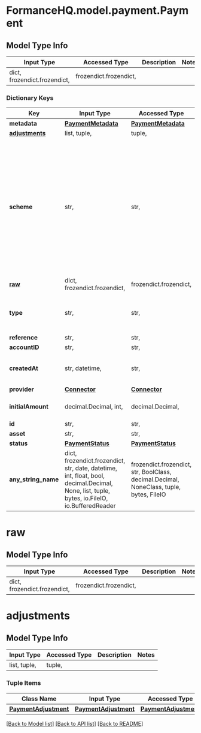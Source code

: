 # FormanceHQ.model.payment.Payment

## Model Type Info
Input Type | Accessed Type | Description | Notes
------------ | ------------- | ------------- | -------------
dict, frozendict.frozendict,  | frozendict.frozendict,  |  | 

### Dictionary Keys
Key | Input Type | Accessed Type | Description | Notes
------------ | ------------- | ------------- | ------------- | -------------
**metadata** | [**PaymentMetadata**](PaymentMetadata.md) | [**PaymentMetadata**](PaymentMetadata.md) |  | 
**[adjustments](#adjustments)** | list, tuple,  | tuple,  |  | 
**scheme** | str,  | str,  |  | must be one of ["visa", "mastercard", "amex", "diners", "discover", "jcb", "unionpay", "sepa debit", "sepa credit", "sepa", "apple pay", "google pay", "a2a", "ach debit", "ach", "rtp", "unknown", "other", ] 
**[raw](#raw)** | dict, frozendict.frozendict,  | frozendict.frozendict,  |  | 
**type** | str,  | str,  |  | must be one of ["PAY-IN", "PAYOUT", "TRANSFER", "OTHER", ] 
**reference** | str,  | str,  |  | 
**accountID** | str,  | str,  |  | 
**createdAt** | str, datetime,  | str,  |  | value must conform to RFC-3339 date-time
**provider** | [**Connector**](Connector.md) | [**Connector**](Connector.md) |  | 
**initialAmount** | decimal.Decimal, int,  | decimal.Decimal,  |  | value must be a 64 bit integer
**id** | str,  | str,  |  | 
**asset** | str,  | str,  |  | 
**status** | [**PaymentStatus**](PaymentStatus.md) | [**PaymentStatus**](PaymentStatus.md) |  | 
**any_string_name** | dict, frozendict.frozendict, str, date, datetime, int, float, bool, decimal.Decimal, None, list, tuple, bytes, io.FileIO, io.BufferedReader | frozendict.frozendict, str, BoolClass, decimal.Decimal, NoneClass, tuple, bytes, FileIO | any string name can be used but the value must be the correct type | [optional]

# raw

## Model Type Info
Input Type | Accessed Type | Description | Notes
------------ | ------------- | ------------- | -------------
dict, frozendict.frozendict,  | frozendict.frozendict,  |  | 

# adjustments

## Model Type Info
Input Type | Accessed Type | Description | Notes
------------ | ------------- | ------------- | -------------
list, tuple,  | tuple,  |  | 

### Tuple Items
Class Name | Input Type | Accessed Type | Description | Notes
------------- | ------------- | ------------- | ------------- | -------------
[**PaymentAdjustment**](PaymentAdjustment.md) | [**PaymentAdjustment**](PaymentAdjustment.md) | [**PaymentAdjustment**](PaymentAdjustment.md) |  | 

[[Back to Model list]](../../README.md#documentation-for-models) [[Back to API list]](../../README.md#documentation-for-api-endpoints) [[Back to README]](../../README.md)


